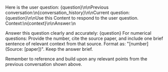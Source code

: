 Here is the user question: {question}\n\nPrevious conversation:\n{conversation_history}\n\nCurrent question: {question}\n\nUse this Content to respond to the user question. Context:\n{context}\n\nAnswer:\n

Answer this question clearly and accurately: {question}
For numerical questions: Provide the number, cite the source paper, and include one brief sentence of relevant context from that source. Format as: "[number] (Source: [paper])". Keep the answer brief.

Remember to reference and build upon any relevant points from the previous conversation shown above.
